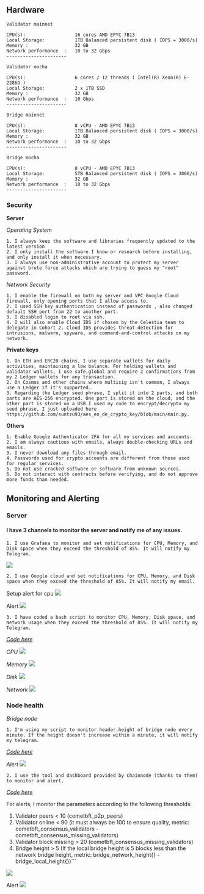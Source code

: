 
## Hardware

```
Validator mainnet 

CPU(s):                  16 cores AMD EPYC 7B13
Local Storage:           1TB Balanced persistent disk ( IOPS = 3000/s)
Memory :                 32 GB
Network performance	 :   10 to 32 Gbps
----------------------

Validator mocha 

CPU(s):                  6 cores / 12 threads ( Intel(R) Xeon(R) E-2286G )
Local Storage:           2 x 1TB SSD 
Memory :                 32 GB
Network performance	 :   10 Gbps
----------------------

Bridge mainnet 

CPU(s):                  8 vCPU - AMD EPYC 7B13
Local Storage:           1TB Balanced persistent disk ( IOPS = 3000/s)
Memory :                 32 GB
Network performance	 :   10 to 32 Gbps
----------------------

Bridge mocha 

CPU(s):                  8 vCPU - AMD EPYC 7B13
Local Storage:           5TB Balanced persistent disk ( IOPS = 3000/s)
Memory :                 32 GB
Network performance	 :   10 to 32 Gbps
----------------------

```



### Security

**Server**

 *Operating System*

```
1. I always keep the software and libraries frequently updated to the latest version
2. I only install the software I know or research before installing, and only install it when necessary.
3. I always use non-administrative account to protect my server against brute force attacks which are trying to guess my "root" password.
```

*Network Security*

```
1. I enable the firewall on both my server and VPC Google Cloud firewall, only opening ports that I allow access to.
2. I used SSH key authentication instead of passwords , also changed default SSH port from 22 to another port.
3. I disabled login to root via ssh.
4. I will also enable Cloud IDS if chosen by the Celestia team to delegate in Cohort 2. Cloud IDS provides threat detection for intrusions, malware, spyware, and command-and-control attacks on my network.
```

**Private keys**

```
1. On ETH and ERC20 chains, I use separate wallets for daily activities, maintaining a low balance. For holding wallets and validator wallets, I use safe.global and require 2 confirmations from my 2 Ledger wallets for any transaction.
2. On Cosmos and other chains where multisig isn't common, I always use a Ledger if it's supported.
3. Regarding the Ledger seed phrase, I split it into 2 parts, and both parts are AES-256 encrypted. One part is stored on the cloud, and the other part is stored on a USB.I used my code to encrypt/decrypto my seed phrase, I just uploaded here https://github.com/suntzu93/aes_en_de_crypto_key/blob/main/main.py. 
```

**Others**

```
1. Enable Google Authenticator 2FA for all my services and accounts.
2. I am always cautious with emails, always double-checking URLs and emails.
3. I never download any files through email.
4. Passwords used for crypto accounts are different from those used for regular services.
5. Do not use cracked software or software from unknown sources.
6. Do not interact with contracts before verifying, and do not approve more funds than needed.

```

## Monitoring and Alerting

### Server

#### I have 3 channels to monitor the server and notify me of any issues.
`1. I use Grafana to monitor and set notifications for CPU, Memory, and Disk space when they exceed the threshold of 85%. It will notify my Telegram.`

<img src="/images/grafana_cpu.png">


`2. I use Google cloud and set notifications for CPU, Memory, and Disk space when they exceed the threshold of 85%. It will notify my email.`

Setup alert for cpu
<img src="/images/google_cpu.png">

Alert
<img src="/images/google_alert.png">


`3. I have coded a bash script to monitor CPU, Memory, Disk space, and Network usage when they exceed the threshold of 85%. It will notify my Telegram.`

*[Code here](https://github.com/suntzu93/system_monitor/blob/main/system_monitor.sh)*

*CPU*
<img src="/images/tool_alert.png">

*Memory*
<img src="/images/tool_memory.png">

*Disk*
<img src="/images/tool_disk.png">

*Network*
<img src="/images/tool_network.png">

### Node health

*Bridge node*

`1. I'm using my script to monitor header.height of bridge node every minute. If the height doesn't increase within a minute, it will notify my telegram.`

*[Code here](https://github.com/suntzu93/system_monitor/blob/main/bridge_monitor.sh)*

*Alert* 
<img src="/images/bridge_node_alert.png">

`2. I use the tool and dashboard provided by Chainnode (thanks to them) to monitor and alert.`

*[Code here](https://github.com/suntzu93/CelestiaTools)*

For alerts, I monitor the parameters according to the following thresholds:
1. Validator peers < 10 (cometbft_p2p_peers)
2. Validator online < 90 (it must always be 100 to ensure quality, metric: cometbft_consensus_validators - cometbft_consensus_missing_validators)
3. Validator block missing > 20 (cometbft_consensus_missing_validators)
4. Bridge height > 5 (If the local bridge height is 5 blocks less than the network bridge height, metric: bridge_network_height{} - bridge_local_height{})```


<img src="/images/bridge_validator_monitor.png">

Alert
<img src="/images/bridge_validator_alert.png">